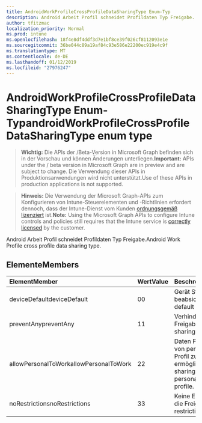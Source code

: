 ```yaml
---
title: AndroidWorkProfileCrossProfileDataSharingType Enum-Typ
description: Android Arbeit Profil schneidet Profildaten Typ Freigabe.
author: tfitzmac
localization_priority: Normal
ms.prod: intune
ms.openlocfilehash: 18f4e8df4ddf3d7e1bf8ce39f026cf8112093e1e
ms.sourcegitcommit: 36be044c89a19af84c93e586e22200ec919e4c9f
ms.translationtype: MT
ms.contentlocale: de-DE
ms.lasthandoff: 01/12/2019
ms.locfileid: "27976247"
---
```

# <a name="androidworkprofilecrossprofiledatasharingtype-enum-type"></a><span data-ttu-id="af3b4-103">AndroidWorkProfileCrossProfileDataSharingType Enum-Typ</span><span class="sxs-lookup"><span data-stu-id="af3b4-103">androidWorkProfileCrossProfileDataSharingType enum type</span></span>

> <span data-ttu-id="af3b4-104">**Wichtig:** Die APIs der /Beta-Version in Microsoft Graph befinden sich in der Vorschau und können Änderungen unterliegen.</span><span class="sxs-lookup"><span data-stu-id="af3b4-104">**Important:** APIs under the / beta version in Microsoft Graph are in preview and are subject to change.</span></span> <span data-ttu-id="af3b4-105">Die Verwendung dieser APIs in Produktionsanwendungen wird nicht unterstützt.</span><span class="sxs-lookup"><span data-stu-id="af3b4-105">Use of these APIs in production applications is not supported.</span></span>

> <span data-ttu-id="af3b4-106">**Hinweis:** Die Verwendung der Microsoft Graph-APIs zum Konfigurieren von Intune-Steuerelementen und -Richtlinien erfordert dennoch, dass der Intune-Dienst vom Kunden [ordnungsgemäß lizenziert](https://go.microsoft.com/fwlink/?linkid=839381) ist.</span><span class="sxs-lookup"><span data-stu-id="af3b4-106">**Note:** Using the Microsoft Graph APIs to configure Intune controls and policies still requires that the Intune service is [correctly licensed](https://go.microsoft.com/fwlink/?linkid=839381) by the customer.</span></span>

<span data-ttu-id="af3b4-107">Android Arbeit Profil schneidet Profildaten Typ Freigabe.</span><span class="sxs-lookup"><span data-stu-id="af3b4-107">Android Work Profile cross profile data sharing type.</span></span>
## <a name="members"></a><span data-ttu-id="af3b4-108">Elemente</span><span class="sxs-lookup"><span data-stu-id="af3b4-108">Members</span></span>
|<span data-ttu-id="af3b4-109">Element</span><span class="sxs-lookup"><span data-stu-id="af3b4-109">Member</span></span>|<span data-ttu-id="af3b4-110">Wert</span><span class="sxs-lookup"><span data-stu-id="af3b4-110">Value</span></span>|<span data-ttu-id="af3b4-111">Beschreibung</span><span class="sxs-lookup"><span data-stu-id="af3b4-111">Description</span></span>|
|:---|:---|:---|
|<span data-ttu-id="af3b4-112">deviceDefault</span><span class="sxs-lookup"><span data-stu-id="af3b4-112">deviceDefault</span></span>|<span data-ttu-id="af3b4-113">0</span><span class="sxs-lookup"><span data-stu-id="af3b4-113">0</span></span>|<span data-ttu-id="af3b4-114">Gerät Standardwert, keine beabsichtigt.</span><span class="sxs-lookup"><span data-stu-id="af3b4-114">Device default value, no intent.</span></span>|
|<span data-ttu-id="af3b4-115">preventAny</span><span class="sxs-lookup"><span data-stu-id="af3b4-115">preventAny</span></span>|<span data-ttu-id="af3b4-116">1</span><span class="sxs-lookup"><span data-stu-id="af3b4-116">1</span></span>|<span data-ttu-id="af3b4-117">Verhindern, dass alle Freigabe.</span><span class="sxs-lookup"><span data-stu-id="af3b4-117">Prevent any sharing.</span></span>|
|<span data-ttu-id="af3b4-118">allowPersonalToWork</span><span class="sxs-lookup"><span data-stu-id="af3b4-118">allowPersonalToWork</span></span>|<span data-ttu-id="af3b4-119">2</span><span class="sxs-lookup"><span data-stu-id="af3b4-119">2</span></span>|<span data-ttu-id="af3b4-120">Daten Freigabeanfrage von persönlichen Profil Profil zu ermöglichen.</span><span class="sxs-lookup"><span data-stu-id="af3b4-120">Allow data sharing request from personal profile to work profile.</span></span>|
|<span data-ttu-id="af3b4-121">noRestrictions</span><span class="sxs-lookup"><span data-stu-id="af3b4-121">noRestrictions</span></span>|<span data-ttu-id="af3b4-122">3</span><span class="sxs-lookup"><span data-stu-id="af3b4-122">3</span></span>|<span data-ttu-id="af3b4-123">Keine Einschränkung für die Freigabe.</span><span class="sxs-lookup"><span data-stu-id="af3b4-123">No restrictions on sharing.</span></span>|





